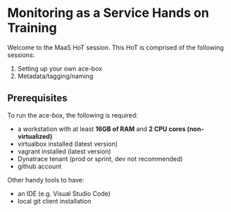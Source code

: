 # Monitoring as a Service Hands on Training

Welcome to the MaaS HoT session. This HoT is comprised of the following sessions:

1. Setting up your own ace-box
1. Metadata/tagging/naming

## Prerequisites

To run the ace-box, the following is required:
- a workstation with at least **16GB of RAM** and **2 CPU cores (non-virtualized)**
- virtualbox installed (latest version)
- vagrant installed (latest version)
- Dynatrace tenant (prod or sprint, dev not recommended)
- github account

Other handy tools to have:
- an IDE (e.g. Visual Studio Code)
- local git client installation